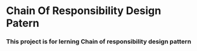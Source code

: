 # Chain Of Responsibility Design Patern


### This project is for lerning Chain of responsibility design pattern
